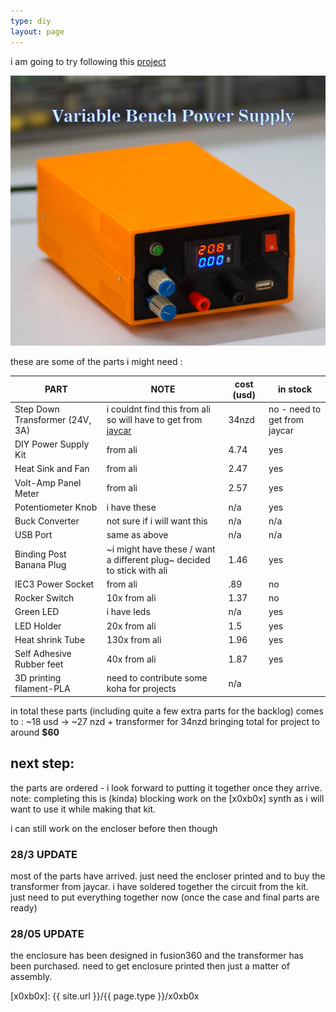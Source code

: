 ```yaml
---
type: diy
layout: page
---
```


i am going to try following this [project]

![bench power](/images/diy/benchpower/benchpower.jpg)

these are some of the parts i might need :

PART | NOTE | cost (usd) | in stock
 --- | --- | --- | ---
Step Down Transformer (24V, 3A) | i couldnt find this from ali so will have to get from [jaycar] |34nzd | no - need to get from jaycar
DIY Power Supply Kit | from ali | 4.74 | yes
Heat Sink and Fan | from ali | 2.47 | yes
Volt-Amp Panel Meter | from ali | 2.57 | yes
Potentiometer Knob | i have these | n/a | yes
Buck Converter | not sure if i will want this | n/a | n/a
USB Port | same as above | n/a | n/a
Binding Post Banana Plug | ~i might have these / want a different plug~ decided to stick with ali | 1.46 | yes
IEC3 Power Socket | from ali | .89 | no
Rocker Switch | 10x from ali | 1.37 | no
Green LED | i have leds | n/a | yes
LED Holder | 20x from ali | 1.5 | yes
Heat shrink Tube | 130x from ali | 1.96 | yes
Self Adhesive Rubber feet | 40x from ali | 1.87 | yes
3D printing filament-PLA | need to contribute some koha for projects | n/a

in total these parts (including quite a few extra parts for the backlog) comes to : ~18 usd -> ~27 nzd + transformer for 34nzd bringing total for project to around **$60**

## next step:

the parts are ordered - i look forward to putting it together once they arrive. note: completing this is (kinda) blocking work on the [x0xb0x] synth as i will want to use it while making that kit.

i can still work on the encloser before then though

### 28/3 UPDATE

most of the parts have arrived. just need the encloser printed and to buy the transformer from jaycar. i have soldered together the circuit from the kit. just need to put everything together now (once the case and final parts are ready)

### 28/05 UPDATE

the enclosure has been designed in fusion360 and the transformer has been purchased. need to get enclosure printed then just a matter of assembly.

[project]: http://www.instructables.com/id/DIY-Bench-Power-Supply/
[jaycar]: https://www.jaycar.co.nz/24v-72va-3a-single-winding-type-2158-transformer/p/MM2012
[x0xb0x]: {{ site.url }}/{{ page.type }}/x0xb0x
